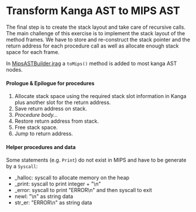 # Transform Kanga AST to MIPS AST
The final step is to create the stack layout and take care of recursive calls. The main challenge of this exercise is to implement the stack layout of the method frames. We have to store and re-construct the stack pointer and the return address for each procedure call as well as allocate enough stack space for each frame. 

In [MipsASTBuilder.jrag](/kanga/MipsASTBuilder.jrag) a `toMips()` method is added to most kanga AST nodes. <br/>


#### Prologue & Epilogue for procedures
1. Allocate stack space using the required stack slot information in Kanga plus another slot for the return address.
1. Save return address on stack.
1. *Procedure body...*
1. Restore return address from stack.
1. Free stack space.
1. Jump to return address.

#### Helper procedures and data
Some statements (e.g. `Print`) do not exist in MIPS and have to be generate by a `Syscall`:
+ \_halloc: syscall to allocate memory on the heap
+ \_print: syscall to print integer + "\\n"
+ \_error: syscall to print "ERROR\\n" and then syscall to exit
+ newl: "\\n" as string data
+ str_er: "ERROR\\n" as string data
